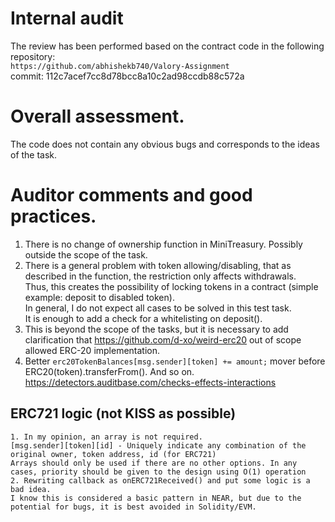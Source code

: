 # Internal audit 
The review has been performed based on the contract code in the following repository:<br>
`https://github.com/abhishekb740/Valory-Assignment` <br>
commit: 112c7acef7cc8d78bcc8a10c2ad98ccdb88c572a <br>

# Overall assessment.
The code does not contain any obvious bugs and corresponds to the ideas of the task.

# Auditor comments and good practices.
1. There is no change of ownership function in MiniTreasury. Possibly outside the scope of the task.
2. There is a general problem with token allowing/disabling, that as described in the function, the restriction only affects withdrawals. <br>
Thus, this creates the possibility of locking tokens in a contract (simple example: deposit to disabled token). <br>
In general, I do not expect all cases to be solved in this test task. <br>
It is enough to add a check for a whitelisting on deposit(). <br>
3. This is beyond the scope of the tasks, but it is necessary to add clarification that https://github.com/d-xo/weird-erc20 out of scope allowed ERC-20 implementation.
4. Better ```erc20TokenBalances[msg.sender][token] += amount;``` mover before ERC20(token).transferFrom(). And so on. https://detectors.auditbase.com/checks-effects-interactions


## ERC721 logic (not KISS as possible)
```
1. In my opinion, an array is not required.
[msg.sender][token][id] - Uniquely indicate any combination of the original owner, token address, id (for ERC721)
Arrays should only be used if there are no other options. In any cases, priority should be given to the design using O(1) operation
2. Rewriting callback as onERC721Received() and put some logic is a bad idea. 
I know this is considered a basic pattern in NEAR, but due to the potential for bugs, it is best avoided in Solidity/EVM.
```



